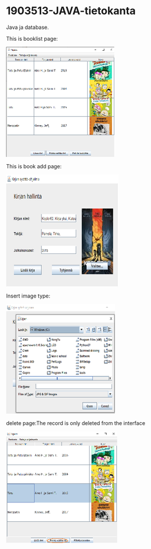 # 1903513-JAVA-tietokanta
Java ja database.

This is booklist page:

![image](https://github.com/github1903513/1903513-JAVA-tietokanta/blob/main/img/booklist.png)

This is book add page:

![image](https://github.com/github1903513/1903513-JAVA-tietokanta/blob/main/img/add1.png)

Insert image type:

![image](https://github.com/github1903513/1903513-JAVA-tietokanta/blob/main/img/add.png)

delete page:The record is only deleted from the interface

![image](https://github.com/github1903513/1903513-JAVA-tietokanta/blob/main/img/delete.png)
